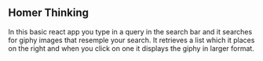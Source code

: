 ## Homer Thinking

In this basic react app you type in a query in the search bar and it searches for giphy images that resemple your search.
It retrieves a list which it places on the right and when you click on one it displays the giphy in larger format.
